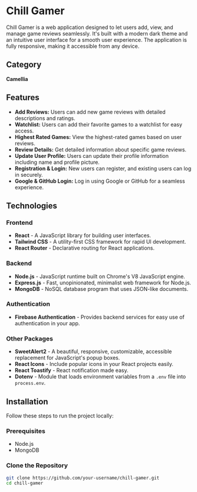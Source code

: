 # Chill Gamer

Chill Gamer is a web application designed to let users add, view, and manage game reviews seamlessly. It's built with a modern dark theme and an intuitive user interface for a smooth user experience. The application is fully responsive, making it accessible from any device.

## Category

**Camellia**

## Features

- **Add Reviews:** Users can add new game reviews with detailed descriptions and ratings.
- **Watchlist:** Users can add their favorite games to a watchlist for easy access.
- **Highest Rated Games:** View the highest-rated games based on user reviews.
- **Review Details:** Get detailed information about specific game reviews.
- **Update User Profile:** Users can update their profile information including name and profile picture.
- **Registration & Login:** New users can register, and existing users can log in securely.
- **Google & GitHub Login:** Log in using Google or GitHub for a seamless experience.

## Technologies

### Frontend

- **React** - A JavaScript library for building user interfaces.
- **Tailwind CSS** - A utility-first CSS framework for rapid UI development.
- **React Router** - Declarative routing for React applications.

### Backend

- **Node.js** - JavaScript runtime built on Chrome's V8 JavaScript engine.
- **Express.js** - Fast, unopinionated, minimalist web framework for Node.js.
- **MongoDB** - NoSQL database program that uses JSON-like documents.

### Authentication

- **Firebase Authentication** - Provides backend services for easy use of authentication in your app.

### Other Packages

- **SweetAlert2** - A beautiful, responsive, customizable, accessible replacement for JavaScript's popup boxes.
- **React Icons** - Include popular icons in your React projects easily.
- **React Toastify** - React notification made easy.
- **Dotenv** - Module that loads environment variables from a `.env` file into `process.env`.

## Installation

Follow these steps to run the project locally:

### Prerequisites

- Node.js
- MongoDB

### Clone the Repository

```bash
git clone https://github.com/your-username/chill-gamer.git
cd chill-gamer
